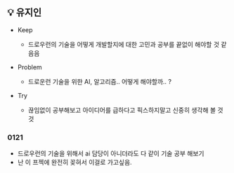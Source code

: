 ## 💡 유지인
 - Keep
    - 드로우런의 기술을 어떻게 개발할지에 대한 고민과 공부를 끝없이 해야할 것 같음음

 - Problem
    - 드로운런 기술을 위한 AI, 알고리즘.. 어떻게 해야할까.. ? 

 - Try
    - 끊임없이 공부해보고 아이디어를 급하다고 픽스하지말고 신중히 생각해 볼 것것


### 0121
 - 드로우런의 기술을 위해서 ai 담당이 아니더라도 다 같이 기술 공부 해보기
 - 난 이 프젝에 완전히 꽂혀서 이걸로 가고싶음.
